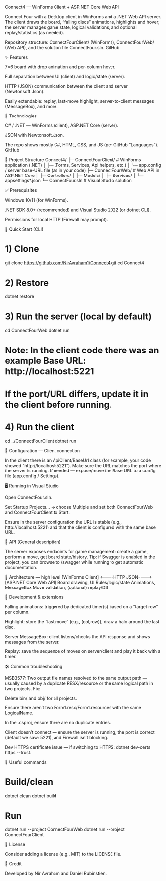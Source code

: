 Connect4 — WinForms Client + ASP.NET Core Web API

Connect Four with a Desktop client in WinForms and a .NET Web API server.
The client draws the board, “falling discs” animations, highlights and hover; the server manages game state, logical validations, and optional replay/statistics (as needed).

Repository structure:
ConnectFourClient/ (WinForms), ConnectFourWeb/ (Web API), and the solution file ConnectFour.sln. GitHub

✨ Features

7×6 board with drop animation and per-column hover.

Full separation between UI (client) and logic/state (server).

HTTP (JSON) communication between the client and server (Newtonsoft.Json).

Easily extendable: replay, last-move highlight, server-to-client messages (MessageBox), and more.

🧱 Technologies

C# / .NET — WinForms (client), ASP.NET Core (server).

JSON with Newtonsoft.Json.

The repo shows mostly C#, HTML, CSS, and JS (per GitHub “Languages”). GitHub

📁 Project Structure
Connect4/
├─ ConnectFourClient/      # WinForms application (.NET)
│  ├─ (Forms, Services, Api helpers, etc.)
│  └─ app.config / server base-URL file (as in your code)
├─ ConnectFourWeb/         # Web API in ASP.NET Core
│  ├─ Controllers/
│  ├─ Models/
│  ├─ Services/
│  └─ appsettings*.json
└─ ConnectFour.sln         # Visual Studio solution

✅ Prerequisites

Windows 10/11 (for WinForms).

.NET SDK 8.0+ (recommended) and Visual Studio 2022 (or dotnet CLI).

Permissions for local HTTP (Firewall may prompt).

🚀 Quick Start (CLI)
# 1) Clone
git clone https://github.com/NirAvraham1/Connect4.git
cd Connect4

# 2) Restore
dotnet restore

# 3) Run the server (local by default)
cd ConnectFourWeb
dotnet run
# Note: In the client code there was an example Base URL: http://localhost:5221
# If the port/URL differs, update it in the client before running.

# 4) Run the client
cd ../ConnectFourClient
dotnet run

🧩 Configuration — Client connection

In the client there is an ApiClient/BaseUrl class (for example, your code showed "http://localhost:5221"). Make sure the URL matches the port where the server is running. If needed — expose/move the Base URL to a config file (app.config / Settings).

🖥️ Running in Visual Studio

Open ConnectFour.sln.

Set Startup Projects… → choose Multiple and set both ConnectFourWeb and ConnectFourClient to Start.

Ensure in the server configuration the URL is stable (e.g., http://localhost:5221) and that the client is configured with the same base URL.

🔌 API (General description)

The server exposes endpoints for game management: create a game, perform a move, get board state/history.
Tip: if Swagger is enabled in the project, you can browse to /swagger while running to get automatic documentation.

🧱 Architecture — high level
[WinForms Client]  <----HTTP JSON---->  [ASP.NET Core Web API]
Board drawing, UI                        Rules/logic/state
Animations, MessageBox                   Move validation, (optional) replay/DB

🧰 Development & extensions

Falling animations: triggered by dedicated timer(s) based on a “target row” per column.

Highlight: store the “last move” (e.g., (col,row)), draw a halo around the last disc.

Server MessageBox: client listens/checks the API response and shows messages from the server.

Replay: save the sequence of moves on server/client and play it back with a timer.

🛠️ Common troubleshooting

MSB3577: Two output file names resolved to the same output path — usually caused by a duplicate RESX/resource or the same logical path in two projects.
Fix:

Delete bin/ and obj/ for all projects.

Ensure there aren’t two Form1.resx/Form1.resources with the same LogicalName.

In the .csproj, ensure there are no duplicate <EmbeddedResource Include=...> entries.

Client doesn’t connect — ensure the server is running, the port is correct (default we saw: 5221), and Firewall isn’t blocking.

Dev HTTPS certificate issue — if switching to HTTPS: dotnet dev-certs https --trust.

🧪 Useful commands
# Build/clean
dotnet clean
dotnet build

# Run
dotnet run --project ConnectFourWeb
dotnet run --project ConnectFourClient

📜 License

Consider adding a license (e.g., MIT) to the LICENSE file.

👥 Credit

Developed by Nir Avraham and Daniel Rubinstien.

